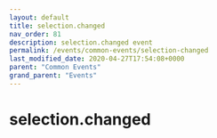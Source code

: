 ```yaml
---
layout: default
title: selection.changed 
nav_order: 81
description: selection.changed event
permalink: /events/common-events/selection-changed
last_modified_date: 2020-04-27T17:54:08+0000
parent: "Common Events"
grand_parent: "Events"
---
```


# selection.changed

